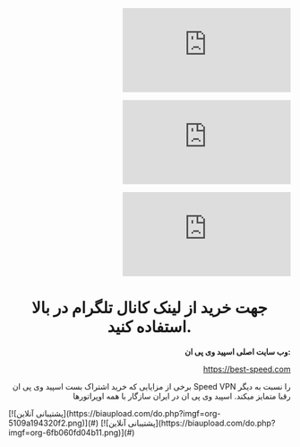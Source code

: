 [![تلگرام بست اسپید وی پی ان](https://biaupload.com/do.php?imgf=org-40fcaad7249c1.png)](https://t.me/best_speedvpn)

[![پشتیبانی آنلاین](https://biaupload.com/do.php?imgf=org-66a3a33246ca3.png)](https://1556.3cx.cloud/callus/#bestspeedvpn)

[![وبسایت بست اسپید](https://biaupload.com/do.php?imgf=org-ce42ef208ec02.png)](https://best-speed.com)

# جهت خرید از لینک کانال تلگرام در بالا استفاده کنید.

**وب سایت اصلی اسپید وی پی ان:**

https://best-speed.com

برخی از مزایایی که خرید اشتراک بست اسپید وی پی ان Speed VPN را نسبت به دیگر رقبا متمایز میکند. اسپید وی پی ان در ایران سازگار با همه اوپراتورها
<div class="info">
[![پشتیبانی آنلاین](https://biaupload.com/do.php?imgf=org-5109a194320f2.png)](#)
[![پشتیبانی آنلاین](https://biaupload.com/do.php?imgf=org-6fb060fd04b11.png)](#)
</div>
<style>p{text-align:right;}h1{text-align:center}</style>
<link rel="stylesheet" href="https://1000gem.org/themes/default/fonts/font.css" media="all" onload="this.media='all'">
